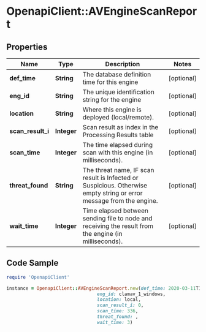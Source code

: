 # OpenapiClient::AVEngineScanReport

## Properties

Name | Type | Description | Notes
------------ | ------------- | ------------- | -------------
**def_time** | **String** | The database definition time for this engine | [optional] 
**eng_id** | **String** | The  unique identification string for the engine | [optional] 
**location** | **String** | Where this engine is deployed (local/remote). | [optional] 
**scan_result_i** | **Integer** | Scan result as index in the Processing Results table | [optional] 
**scan_time** | **Integer** | The time elapsed during scan with this engine (in milliseconds). | [optional] 
**threat_found** | **String** | The threat name, IF scan result is Infected or Suspicious. Otherwise empty string or error message from the engine. | [optional] 
**wait_time** | **Integer** | Time elapsed between sending file to node and receiving the result from the engine (in milliseconds). | [optional] 

## Code Sample

```ruby
require 'OpenapiClient'

instance = OpenapiClient::AVEngineScanReport.new(def_time: 2020-03-11T11:08:00.000Z,
                                 eng_id: clamav_1_windows,
                                 location: local,
                                 scan_result_i: 0,
                                 scan_time: 336,
                                 threat_found: ,
                                 wait_time: 3)
```


